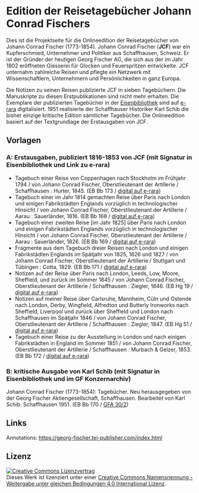 # Edition der Reisetagebücher Johann Conrad Fischers

Dies ist die Projektseite für die Onlineedition der Reisetagebücher von Johann Conrad Fischer (1773-1854). Johann Conrad Fischer (**JCF**) war ein Kupferschmied, Unternehmer und Politiker aus Schaffhausen, Schweiz. Er ist der Gründer der heutigen Georg Fischer AG, die sich aus der im Jahr 1802 eröffneten Giesserei für Glocken und Feuerspritzen entwickelte. JCF unternahm zahlreiche Reisen und pflegte ein Netzwerk mit Wissenschaftlern, Unternehmern und Persönlichkeiten in ganz Europa. 

Die Notizen zu seinen Reisen publizierte JCF in sieben Tagebüchern. Die Manuskripte zu diesen Erstpublikationen sind nicht mehr erhalten. Die Exemplare der publizierten Tagebücher in der [Eisenbibliothek](https://www.eisenbibliothek.ch/de.html) sind auf [e-rara](https://www.e-rara.ch/nav/classification/16094453) digitalisiert. 1951 realisierte der Schaffhauser Historiker Karl Schib die bisher einzige kritische Edition sämtlicher Tagebücher. Die Onlineedition basiert auf der Textgrundlage der Erstausgaben von JCF.

## Vorlagen

### A: Erstausgaben, publiziert 1816-1853 von JCF (mit Signatur in Eisenbibliothek und Link zu e-rara)
- Tagebuch einer Reise von Coppenhagen nach Stockholm im Frühjahr 1794 / von Johann Conrad Fischer, Oberstlieutenant der Artillerie / Schaffhausen : Hurter, 1845. (EB Bb 173 / [digital auf e-rara](https://doi.org/10.3931/e-rara-61267))
- Tagebuch einer im Jahr 1814 gemachten Reise über Paris nach London und einigen Fabrikstädten Englands vorzüglich in technologischer Hinsicht / von Johann Conrad Fischer, Oberstlieutenant der Artillerie / Aarau : Sauerländer, 1816. (EB Bb 168 / [digital auf e-rara](https://doi.org/10.3931/e-rara-61118))
- Tagebuch einer zweiten Reise [im Jahr 1825] über Paris nach London und einigen Fabrikstädten Englands vorzüglich in technologischer Hinsicht / von Johann Conrad Fischer, Oberstlieutenant der Artillerie / Aarau : Sauerländer, 1826. (EB Bb 169 / [digital auf e-rara](https://doi.org/10.3931/e-rara-61119))
- Fragmente aus dem Tagebuch dreier Reisen nach London und einigen Fabrikstädten Englands im Spätjahr von 1825, 1826 und 1827 / von Johann Conrad Fischer, Oberstlieutenant der Artillerie / Stuttgart und Tübingen : Cotta, 1829. (EB Bb 171 / [digital auf e-rara](https://doi.org/10.3931/e-rara-61226))
- Notizen auf der Reise über Paris nach London, Leeds, Low, Moore, Sheffield, und zurück im Sommer 1845 / von Johann Conrad Fischer, Oberstlieutenant der Artillerie / Schaffhausen : Ziegler, 1846. (EB Hg 19 / [digital auf e-rara](https://doi.org/10.3931/e-rara-61220))
- Notizen auf meiner Reise über Carlsruhe, Mannheim, Cüln und Ostende nach London, Derby, Wingfield, Alfredton und Butterly Ironworks nach Sheffield, Liverpool und zurück über Sheffield und London nach Schaffhausen im Spätjahr 1846 / von Johann Conrad Fischer, Oberstlieutenant der Artillerie / Schaffhausen : Ziegler, 1847. (EB Hg 51 / [digital auf e-rara](https://doi.org/10.3931/e-rara-99862))
- Tagebuch einer Reise zu der Ausstellung in London und nach einigen Fabrikstädten in England im Sommer 1851 / von Johann Conrad Fischer, Oberstlieutenant der Artillerie / Schaffhausen : Murbach & Gelzer, 1853. (EB Bb 172 / [digital auf e-rara](https://doi.org/10.3931/e-rara-61269))

### B: kritische Ausgabe von Karl Schib (mit Signatur in Eisenbibliothek und im GF Konzernarchiv)
Johann Conrad Fischer (1773-1854): Tagebücher. Neu herausgegeben von der Georg Fischer Aktiengesellschaft, Schaffhausen. Bearbeitet von Karl Schib. Schaffhausen 1951. (EB Bb 170 / [GFA 30/2](https://archives.georgfischer.com/objects/12325))

## Links

Annotations: https://georg-fischer.tei-publisher.com/index.html

## Lizenz
<a rel="license" href="http://creativecommons.org/licenses/by-sa/4.0/"><img alt="Creative Commons Lizenzvertrag" style="border-width:0" src="https://i.creativecommons.org/l/by-sa/4.0/80x15.png" /></a><br />Dieses Werk ist lizenziert unter einer <a rel="license" href="http://creativecommons.org/licenses/by-sa/4.0/">Creative Commons Namensnennung - Weitergabe unter gleichen Bedingungen 4.0 International Lizenz</a>.
